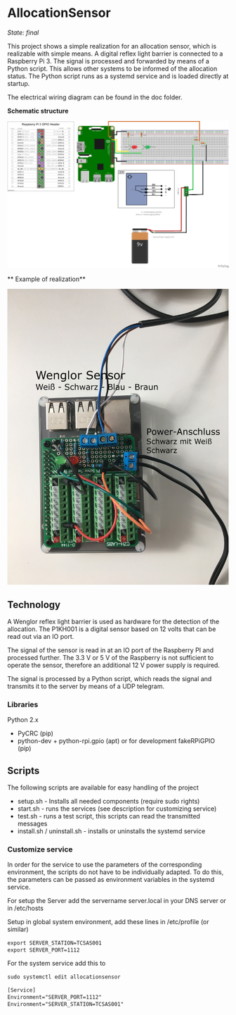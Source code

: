 # AllocationSensor

_State: final_

This project shows a simple realization for an allocation sensor, which is realizable with simple means. A digital reflex light barrier is connected to a Raspberry Pi 3. The signal is processed and forwarded by means of a Python script. This allows other systems to be informed of the allocation status. The Python script runs as a systemd service and is loaded directly at startup. 

The electrical wiring diagram can be found in the doc folder.

**Schematic structure**

![Schematic structure][image-1]

** Example of realization**

![Example of realization][image-2]

## Technology

A Wenglor reflex light barrier is used as hardware for the detection of the allocation. The P1KH001 is a digital sensor based on 12 volts that can be read out via an IO port.

The signal of the sensor is read in at an IO port of the Raspberry PI and processed further. The 3.3 V or 5 V of the Raspberry is not sufficient to operate the sensor, therefore an additional 12 V power supply is required.

The signal is processed by a Python script, which reads the signal and transmits it to the server by means of a UDP telegram.

### Libraries

Python 2.x
- PyCRC (pip)
- python-dev + python-rpi.gpio (apt) or for development fakeRPiGPIO (pip)

## Scripts

The following scripts are available for easy handling of the project
- setup.sh - Installs all needed components (require sudo rights)
- start.sh - runs the services (see description for customizing service)
- test.sh - runs a test script, this scripts can read the transmitted messages
- install.sh / uninstall.sh - installs or uninstalls the systemd service

### Customize service

In order for the service to use the parameters of the corresponding environment, the scripts do not have to be individually adapted. To do this, the parameters can be passed as environment variables in the systemd service.

For setup the Server add the servername server.local in your DNS server or in /etc/hosts

Setup in global system environment, add these lines in /etc/profile (or similar)

```
export SERVER_STATION=TCSAS001
export SERVER_PORT=1112
```

For the system service add this to

```
sudo systemctl edit allocationsensor
```

```
[Service]
Environment="SERVER_PORT=1112"
Environment="SERVER_STATION=TCSAS001"
```

[image-1]:	doc/Design_P1KH001_v2_Plug-in_board.png "Plug-in Board"
[image-2]:	doc/Realisation_example.jpg "Example image of the connection"
